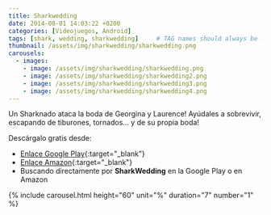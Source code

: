 ```yaml
---
title: Sharkwedding
date: 2014-08-01 14:03:22 +0200
categories: [Videojuegos, Android]
tags: [shark, wedding, sharkwedding]     # TAG names should always be lowercase
thumbnail: /assets/img/sharkwedding/sharkwedding.png
carousels:
  - images: 
    - image: /assets/img/sharkwedding/sharkwedding.png
    - image: /assets/img/sharkwedding/sharkwedding2.png
    - image: /assets/img/sharkwedding/sharkwedding3.png
    - image: /assets/img/sharkwedding/sharkwedding4.png
---
```

Un Sharknado ataca la boda de Georgina y Laurence! Ayúdales a sobrevivir, escapando de tiburones, tornados... y de su propia boda!

Descárgalo gratis desde: 
- [Enlace Google Play](https://play.google.com/store/apps/details?id=com.vicgames.polaravalanche&hl=es "Sharkwedding Google Play"){:target="_blank"}
- [Enlace Amazon](https://www.amazon.com/gp/product/B012VRU1JE "Sharkwedding Amazon"){:target="_blank"}
- Buscando directamente por **SharkWedding** en la Google Play o en Amazon

{% include carousel.html height="60" unit="%" duration="7" number="1" %}
